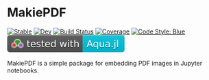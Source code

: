 # MakiePDF

[![Stable](https://img.shields.io/badge/docs-stable-blue.svg)](https://daizutabi.github.io/MakiePDF.jl/stable/)
[![Dev](https://img.shields.io/badge/docs-dev-blue.svg)](https://daizutabi.github.io/MakiePDF.jl/dev/)
[![Build Status](https://github.com/daizutabi/MakiePDF.jl/actions/workflows/CI.yml/badge.svg?branch=main)](https://github.com/daizutabi/MakiePDF.jl/actions/workflows/CI.yml?query=branch%3Amain)
[![Coverage](https://codecov.io/gh/daizutabi/MakiePDF.jl/branch/main/graph/badge.svg)](https://codecov.io/gh/daizutabi/MakiePDF.jl)
[![Code Style: Blue](https://img.shields.io/badge/code%20style-blue-4495d1.svg)](https://github.com/invenia/BlueStyle)
[![Aqua](https://raw.githubusercontent.com/JuliaTesting/Aqua.jl/master/badge.svg)](https://github.com/JuliaTesting/Aqua.jl)

MakiePDF is a simple package for embedding PDF images in Jupyter notebooks.
